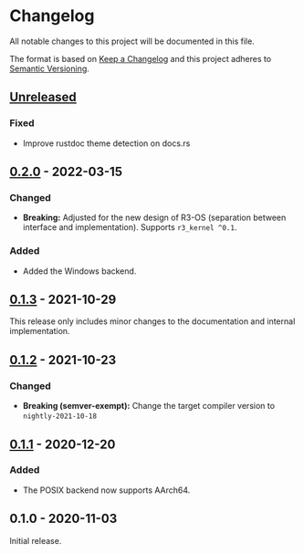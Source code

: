 # Changelog

All notable changes to this project will be documented in this file.

The format is based on [Keep a Changelog](http://keepachangelog.com/en/1.0.0/)
and this project adheres to [Semantic Versioning](http://semver.org/spec/v2.0.0.html).

## [Unreleased]

### Fixed

- Improve rustdoc theme detection on docs.rs

## [0.2.0] - 2022-03-15

### Changed

- **Breaking:** Adjusted for the new design of R3-OS (separation between interface and implementation). Supports `r3_kernel ^0.1`.

### Added

- Added the Windows backend.

## [0.1.3] - 2021-10-29

This release only includes minor changes to the documentation and internal implementation.

## [0.1.2] - 2021-10-23

### Changed

- **Breaking (semver-exempt):** Change the target compiler version to `nightly-2021-10-18`

## [0.1.1] - 2020-12-20

### Added

- The POSIX backend now supports AArch64.

## 0.1.0 - 2020-11-03

Initial release.

[Unreleased]: https://github.com/r3-os/r3/compare/r3_port_std@0.2.0...HEAD
[0.2.0]: https://github.com/r3-os/r3/compare/r3_port_std@0.1.3...r3_port_std@0.2.0
[0.1.3]: https://github.com/r3-os/r3/compare/r3_port_std@0.1.2...r3_port_std@0.1.3
[0.1.2]: https://github.com/r3-os/r3/compare/r3_port_std@0.1.1...r3_port_std@0.1.2
[0.1.1]: https://github.com/r3-os/r3/compare/r3_port_std@0.1.0...r3_port_std@0.1.1

